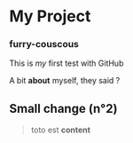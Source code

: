 My Project
==========

### furry-couscous
This is _my_ first test with GitHub

A bit **about** myself, they said ? 

## Small change (n°2)

> toto est **content**
